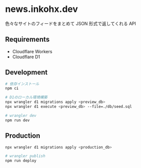# news.inkohx.dev

色々なサイトのフィードをまとめて JSON 形式で返してくれる API

## Requirements

- Cloudflare Workers
- Cloudflare D1

## Development

```sh
# 依存インストール
npm ci

# D1のローカル環境構築
npx wrangler d1 migrations apply <preview_db>
npx wrangler d1 execute <preview_db> --file=./db/seed.sql

# wrangler dev
npm run dev
```

## Production

```sh
npx wrangler d1 migrations apply <production_db>

# wrangler publish
npm run deploy
```
